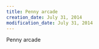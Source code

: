 ```yaml
---
title: Penny arcade
creation_date: July 31, 2014
modification_date: July 31, 2014
---
```



Penny arcade 
